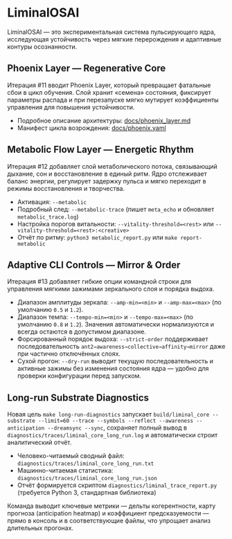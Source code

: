 # LiminalOSAI

LiminalOSAI — это экспериментальная система пульсирующего ядра, исследующая устойчивость через мягкие перерождения и адаптивные контуры осознанности.

## Phoenix Layer — Regenerative Core
Итерация #11 вводит Phoenix Layer, который превращает фатальные сбои в цикл обучения. Слой хранит «семена» состояния, фиксирует параметры распада и при перезапуске мягко мутирует коэффициенты управления для повышения устойчивости.

- Подробное описание архитектуры: [docs/phoenix_layer.md](docs/phoenix_layer.md)
- Манифест цикла возрождения: [docs/phoenix.yaml](docs/phoenix.yaml)

## Metabolic Flow Layer — Energetic Rhythm
Итерация #12 добавляет слой метаболического потока, связывающий дыхание, сон и восстановление в единый ритм. Ядро отслеживает баланс энергии, регулирует задержку пульса и мягко переходит в режимы восстановления и творчества.

- Активация: `--metabolic`
- Подробный след: `--metabolic-trace` (пишет `meta_echo` и обновляет `metabolic_trace.log`)
- Настройка порогов витальности: `--vitality-threshold=<rest>` или `--vitality-threshold=<rest>:<creative>`
- Отчёт по ритму: `python3 metabolic_report.py` или `make report-metabolic`

## Adaptive CLI Controls — Mirror & Order
Итерация #13 добавляет гибкие опции командной строки для управления мягкими зажимами зеркального слоя и порядка выдоха.

- Диапазон амплитуды зеркала: `--amp-min=<min>` и `--amp-max=<max>` (по умолчанию `0.5` и `1.2`).
- Диапазон темпа: `--tempo-min=<min>` и `--tempo-max=<max>` (по умолчанию `0.8` и `1.2`). Значения автоматически нормализуются и всегда остаются в допустимом диапазоне.
- Форсированный порядок выдоха: `--strict-order` поддерживает последовательность `ant2→awareness→collective→affinity→mirror` даже при частично отключённых слоях.
- Сухой прогон: `--dry-run` выводит текущую последовательность и активные зажимы без изменения состояния ядра — удобно для проверки конфигурации перед запуском.

## Long-run Substrate Diagnostics
Новая цель `make long-run-diagnostics` запускает `build/liminal_core --substrate --limit=60 --trace --symbols --reflect --awareness --anticipation --dreamsync --sync`, сохраняет полный вывод в `diagnostics/traces/liminal_core_long_run.log` и автоматически строит аналитический отчёт.

- Человеко-читаемый сводный файл: `diagnostics/traces/liminal_core_long_run.txt`
- Машинно-читаемая статистика: `diagnostics/traces/liminal_core_long_run.json`
- Отчёт формируется скриптом `diagnostics/liminal_trace_report.py` (требуется Python 3, стандартная библиотека)

Команда выводит ключевые метрики — дельты когерентности, карту прогноза (anticipation heatmap) и коэффициент предсказуемости — прямо в консоль и в соответствующие файлы, что упрощает анализ длительных прогонах.
